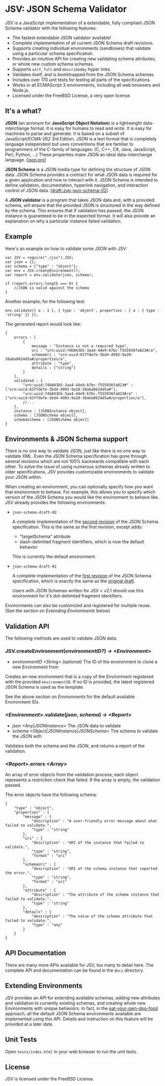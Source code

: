 JSV: JSON Schema Validator
==========================

JSV is a JavaScript implementation of a extendable, fully compliant JSON Schema validator with the following features:

*	The fastest extendable JSON validator available!
*	Complete implementation of all current JSON Schema draft revisions.
*	Supports creating individual environments (sandboxes) that validate using a particular schema specification.
*	Provides an intuitive API for creating new validating schema attributes, or whole new custom schema schemas.
*	Supports `self`, `full` and `describedby` hyper links.
*	Validates itself, and is bootstrapped from the JSON Schema schemas.
*	Includes over 170 unit tests for testing all parts of the specifications.
*	Works in all ECMAScript 3 environments, including all web browsers and Node.js.
*	Licensed under the FreeBSD License, a very open license.

## It's a what?

**JSON** (an acronym for **JavaScript Object Notation**) is a lightweight data-interchange format. It is easy for humans to read and write. It is easy for machines to parse and generate. It is based on a subset of JavaScript/ECMA-262 3rd Edition. JSON is a text format that is completely language independent but uses conventions that are familiar to programmers of the C-family of languages. (C, C++, C#, Java, JavaScript, Perl, Python, ...) These properties make JSON an ideal data-interchange language. \[[json.org](http://json.org)\]

**JSON Schema** is a JSON media type for defining the structure of JSON data.  JSON Schema provides a contract for what JSON data is required for a given application and how to interact with it.  JSON Schema is intended to define validation, documentation, hyperlink navigation, and interaction control of JSON data. \[[draft-zyp-json-schema-02](http://tools.ietf.org/html/draft-zyp-json-schema-02)\]

A **JSON validator** is a program that takes JSON data and, with a provided schema, will ensure that the provided JSON is structured in the way defined by the schema. This ensures that if validation has passed, the JSON instance is guaranteed to be in the expected format. It will also provide an explanation on why a particular instance failed validation.

## Example

Here's an example on how to validate some JSON with JSV:

	var JSV = require("./jsv").JSV;
	var json = {};
	var schema = {"type" : "object"};
	var env = JSV.createEnvironment();
	var report = env.validate(json, schema);
	
	if (report.errors.length === 0) {
		//JSON is valid against the schema
	}

Another example; for the following test:

	env.validate({ a : 1 }, { type : 'object', properties : { a : { type : 'string' }} });

The generated report would look like:

	{
		errors : [
			{
				message : "Instance is not a required type",
				uri : "urn:uuid:74b843b5-3aa4-44e9-b7bc-f555936fa823#/a",
				schemaUri : "urn:uuid:837fdefe-3bd4-4993-9a20-38a6a0624d5a#/properties/a",
				attribute : "type",
				details : ["string"]
			}
		],
		validated : {
			"urn:uuid:74b843b5-3aa4-44e9-b7bc-f555936fa823#" : ["urn:uuid:837fdefe-3bd4-4993-9a20-38a6a0624d5a#"],
			"urn:uuid:74b843b5-3aa4-44e9-b7bc-f555936fa823#/a" : ["urn:uuid:837fdefe-3bd4-4993-9a20-38a6a0624d5a#/properties/a"],
			//...
		},
		instance : [JSONInstance object],
		schema : [JSONSchema object],
		schemaSchema : [JSONSchema object]
	}

## Environments & JSON Schema support

There is no one way to validate JSON, just like there is no one way to validate XML. Even the JSON Schema specification has gone through several revisions which are not 100% backwards compatible with each other. To solve the issue of using numerous schemas already written to older specifications, JSV provides customizable environments to validate your JSON within. 

When creating an environment, you can optionally specify how you want that environment to behave. For example, this allows you to specify which version of the JSON Schema you would like the environment to behave like. JSV already provides the following environments:

*	`json-schema-draft-02`

	A complete implementation of the [second revision](http://tools.ietf.org/html/draft-zyp-json-schema-02) of the JSON Schema specification. This is the same as the first revision, except adds:
	
	*	"targetSchema" attribute
	*	slash-delimited fragment identifiers, which is now the default behavior
	
	This is currently the default environment.
	
*	`json-schema-draft-01`

	A complete implementation of the [first revision](http://tools.ietf.org/html/draft-zyp-json-schema-01) of the JSON Schema specification, which is exactly the same as the [original draft](http://tools.ietf.org/html/draft-zyp-json-schema-00).
	
	Users with JSON Schemas written for JSV < v2.1 should use this environment for it's dot-delimited fragment identifiers.

Environments can also be customized and registered for multiple reuse. (See the section on *Extending Environments* below)

## Validation API

The following methods are used to validate JSON data:

### JSV.createEnvironment(*environmentID?*) *->* *&lt;Environment&gt;*

*	*environmentID* *&lt;String&gt;* *(optional)* The ID of the environment to clone a new Environment from

Creates an new environment that is a copy of the Environment registered with the provided `environmentID`. If no ID is provided, the latest registered JSON Schema is used as the template.

See the above section on *Environments* for the default available Environment IDs.

### *&lt;Environment&gt;*.validate(*json*, *schema*) *->* *&lt;Report&gt;*

*	*json* *&lt;Any|JSONInstance&gt;* The JSON data to validate
*	*schema* *&lt;Object|JSONInstance|JSONSchema&gt;* The schema to validate the JSON with

Validates both the schema and the JSON, and returns a report of the validation.

### *&lt;Report&gt;*.errors *&lt;Array&gt;*

An array of error objects from the validation process; each object represents a restriction check that failed. If the array is empty, the validation passed.

The error objects have the following schema:

	{
		"type" : "object",
		"properties" : {
			"message" : {
				"description" : "A user-friendly error message about what failed to validate.",
				"type" : "string"
			},
			"uri" : {
				"description" : "URI of the instance that failed to validate.",
				"type" : "string",
				"format" : "uri"
			},
			"schemaUri" : {
				"description" : "URI of the schema instance that reported the error.",
				"type" : "string",
				"format" : "uri"
			},
			"attribute" : {
				"description" : "The attribute of the schema instance that failed to validate.",
				"type" : "string"
			},
			"details" : {
				"description" : "The value of the schema attribute that failed to validate.",
				"type" : "any"
			}
		}
	}

## API Documentation

There are many more APIs available for JSV, too many to detail here. The complete API and documentation can be found in the `docs` directory.

## Extending Environments

JSV provides an API for extending available schemas, adding new attributes and validation to currently existing schemas, and creating whole new Environments with unique behaviors. 
In fact, in the [eat-your-own-dog-food](http://en.wikipedia.org/wiki/Eating_your_own_dog_food) approach, all the default JSON Schema environments available are implemented using this API. 
Details and instruction on this feature will be provided at a later date.

## Unit Tests

Open `tests/index.html` in your web browser to run the unit tests.

## License

JSV is licensed under the FreeBSD License. 